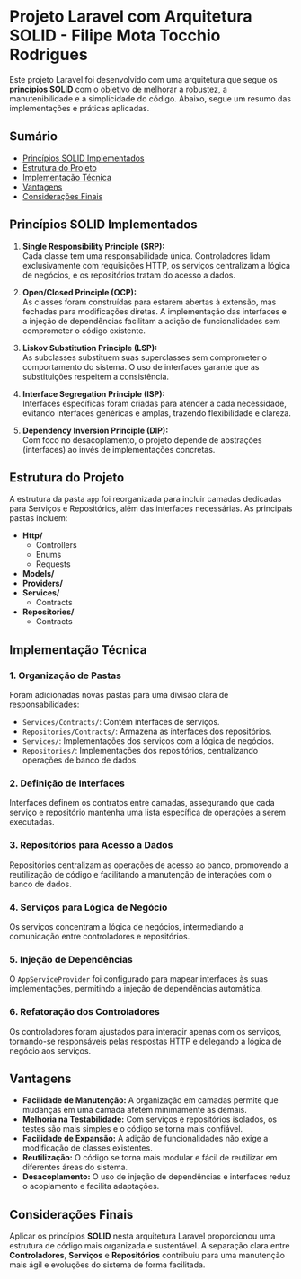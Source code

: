 # Projeto Laravel com Arquitetura SOLID - Filipe Mota Tocchio Rodrigues

Este projeto Laravel foi desenvolvido com uma arquitetura que segue os **princípios SOLID** com o objetivo de melhorar a robustez, a manutenibilidade e a simplicidade do código. Abaixo, segue um resumo das implementações e práticas aplicadas.

## Sumário

- [Princípios SOLID Implementados](#princípios-solid-implementados)
- [Estrutura do Projeto](#estrutura-do-projeto)
- [Implementação Técnica](#implementação-técnica)
- [Vantagens](#vantagens)
- [Considerações Finais](#considerações-finais)

## Princípios SOLID Implementados

1. **Single Responsibility Principle (SRP):**  
   Cada classe tem uma responsabilidade única. Controladores lidam exclusivamente com requisições HTTP, os serviços centralizam a lógica de negócios, e os repositórios tratam do acesso a dados.

2. **Open/Closed Principle (OCP):**  
   As classes foram construídas para estarem abertas à extensão, mas fechadas para modificações diretas. A implementação das interfaces e a injeção de dependências facilitam a adição de funcionalidades sem comprometer o código existente.

3. **Liskov Substitution Principle (LSP):**  
   As subclasses substituem suas superclasses sem comprometer o comportamento do sistema. O uso de interfaces garante que as substituições respeitem a consistência.

4. **Interface Segregation Principle (ISP):**  
   Interfaces específicas foram criadas para atender a cada necessidade, evitando interfaces genéricas e amplas, trazendo flexibilidade e clareza.

5. **Dependency Inversion Principle (DIP):**  
   Com foco no desacoplamento, o projeto depende de abstrações (interfaces) ao invés de implementações concretas.

## Estrutura do Projeto

A estrutura da pasta `app` foi reorganizada para incluir camadas dedicadas para Serviços e Repositórios, além das interfaces necessárias. As principais pastas incluem:

- **Http/**
  - Controllers
  - Enums
  - Requests
- **Models/**
- **Providers/**
- **Services/**
  - Contracts
- **Repositories/**
  - Contracts

## Implementação Técnica

### 1. Organização de Pastas

Foram adicionadas novas pastas para uma divisão clara de responsabilidades:

- `Services/Contracts/`: Contém interfaces de serviços.
- `Repositories/Contracts/`: Armazena as interfaces dos repositórios.
- `Services/`: Implementações dos serviços com a lógica de negócios.
- `Repositories/`: Implementações dos repositórios, centralizando operações de banco de dados.

### 2. Definição de Interfaces

Interfaces definem os contratos entre camadas, assegurando que cada serviço e repositório mantenha uma lista específica de operações a serem executadas.

### 3. Repositórios para Acesso a Dados

Repositórios centralizam as operações de acesso ao banco, promovendo a reutilização de código e facilitando a manutenção de interações com o banco de dados.

### 4. Serviços para Lógica de Negócio

Os serviços concentram a lógica de negócios, intermediando a comunicação entre controladores e repositórios.

### 5. Injeção de Dependências

O `AppServiceProvider` foi configurado para mapear interfaces às suas implementações, permitindo a injeção de dependências automática.

### 6. Refatoração dos Controladores

Os controladores foram ajustados para interagir apenas com os serviços, tornando-se responsáveis pelas respostas HTTP e delegando a lógica de negócio aos serviços.

## Vantagens

- **Facilidade de Manutenção:** A organização em camadas permite que mudanças em uma camada afetem minimamente as demais.
- **Melhoria na Testabilidade:** Com serviços e repositórios isolados, os testes são mais simples e o código se torna mais confiável.
- **Facilidade de Expansão:** A adição de funcionalidades não exige a modificação de classes existentes.
- **Reutilização:** O código se torna mais modular e fácil de reutilizar em diferentes áreas do sistema.
- **Desacoplamento:** O uso de injeção de dependências e interfaces reduz o acoplamento e facilita adaptações.

## Considerações Finais

Aplicar os princípios **SOLID** nesta arquitetura Laravel proporcionou uma estrutura de código mais organizada e sustentável. A separação clara entre **Controladores**, **Serviços** e **Repositórios** contribuiu para uma manutenção mais ágil e evoluções do sistema de forma facilitada.